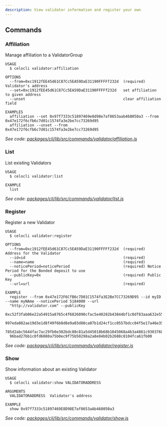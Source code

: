 ```yaml
---
description: View validator information and register your own
---
```


## Commands

### Affiliation

Manage affiliation to a ValidatorGroup

```
USAGE
  $ celocli validator:affiliation

OPTIONS
  --from=0xc1912fEE45d61C87Cc5EA59DaE31190FFFFf232d  (required) Validator's address
  --set=0xc1912fEE45d61C87Cc5EA59DaE31190FFFFf232d   set affiliation to given address
  --unset                                            clear affiliation field

EXAMPLES
  affiliation --set 0x97f7333c51897469e8d98e7af8653aab468050a3 --from 0x47e172f6cfb6c7d01c1574fa3e2be7cc73269d95
  affiliation --unset --from 0x47e172f6cfb6c7d01c1574fa3e2be7cc73269d95
```

_See code: [packages/cli/lib/src/commands/validator/affiliation.js](https://github.com/celo-org/celo-monorepo/tree/master/packages/cli/lib/src/commands/validator/affiliation.js)_

### List

List existing Validators

```
USAGE
  $ celocli validator:list

EXAMPLE
  list
```

_See code: [packages/cli/lib/src/commands/validator/list.js](https://github.com/celo-org/celo-monorepo/tree/master/packages/cli/lib/src/commands/validator/list.js)_

### Register

Register a new Validator

```
USAGE
  $ celocli validator:register

OPTIONS
  --from=0xc1912fEE45d61C87Cc5EA59DaE31190FFFFf232d  (required) Address for the Validator
  --id=id                                            (required)
  --name=name                                        (required)
  --noticePeriod=noticePeriod                        (required) Notice Period for the Bonded deposit to use
  --publicKey=0x                                     (required) Public Key
  --url=url                                          (required)

EXAMPLE
  register --from 0x47e172F6CfB6c7D01C1574fa3E2Be7CC73269D95 --id myID --name myNAme --noticePeriod 5184000 --url
  "http://validator.com" --publicKey
  0xc52f3fab06e22a54915a8765c4f6826090cfac5e40282b43844bf1c0df83aaa632e55b67869758f2291d1aabe0ebecc7cbf4236aaa45e3e0cfbf
  997eda082ae19d3e1d8f49f6b0d8e9a03d80ca07b1d24cf1cc0557bdcc04f5e17a46e35d02d0d411d956dbd5d2d2464eebd7b74ae30005d223780d
  785d2abc5644fac7ac29fb0e302bdc80c81a5d45018b68b1045068a4b3a4861c93037685fd0d252d7405011220a66a6257562d0c26dabf64485a1d
  96bad27bb1c0fd6080a75b0ec9f75b50298a2a8e04b02b2688c8104fca61fb00
```

_See code: [packages/cli/lib/src/commands/validator/register.js](https://github.com/celo-org/celo-monorepo/tree/master/packages/cli/lib/src/commands/validator/register.js)_

### Show

Show information about an existing Validator

```
USAGE
  $ celocli validator:show VALIDATORADDRESS

ARGUMENTS
  VALIDATORADDRESS  Validator's address

EXAMPLE
  show 0x97f7333c51897469E8D98E7af8653aAb468050a3
```

_See code: [packages/cli/lib/src/commands/validator/show.js](https://github.com/celo-org/celo-monorepo/tree/master/packages/cli/lib/src/commands/validator/show.js)_

